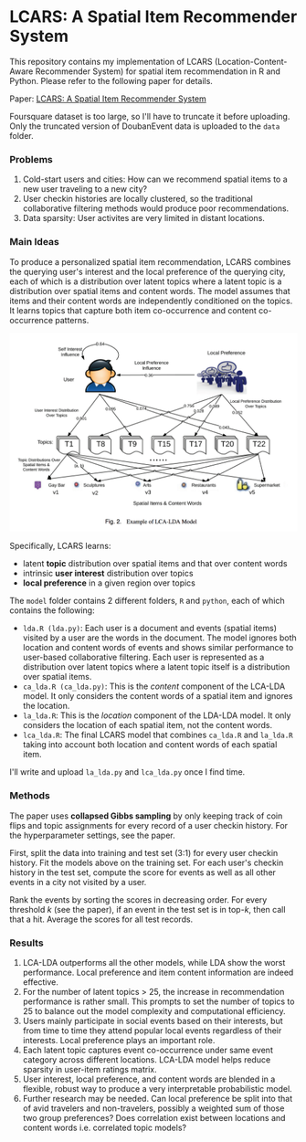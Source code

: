# LCARS: A Spatial Item Recommender System

This repository contains my implementation of LCARS (Location-Content-Aware Recommender System) for spatial item recommendation in R and Python. Please refer to the following paper for details.

Paper: [LCARS: A Spatial Item Recommender System](http://net.pku.edu.cn/~cuibin/Papers/2014%20TOIS%20-%20lcars.pdf)

Foursquare dataset is too large, so I'll have to truncate it before uploading. Only the truncated version of DoubanEvent data is uploaded to the `data` folder.

### Problems
1. Cold-start users and cities: How can we recommend spatial items to a new user traveling to a new city?
2. User checkin histories are locally clustered, so the traditional collaborative filtering methods would produce poor recommendations.
3. Data sparsity: User activites are very limited in distant locations.

### Main Ideas
To produce a personalized spatial item recommendation, LCARS combines the querying user's interest and the local preference of the querying city, each of which is a distribution over latent topics where a latent topic is a distribution over spatial items and content words. The model assumes that items and their content words are independently conditioned on the topics. It learns topics that capture both item co-occurrence and content co-occurrence patterns.

![LCARS](/img/lcars_model.png)

Specifically, LCARS learns:
   - latent **topic** distribution over spatial items and that over content words
   - intrinsic **user interest** distribution over topics
   - **local preference** in a given region over topics

The `model` folder contains 2 different folders, `R` and `python`, each of which contains the following:
  - `lda.R (lda.py)`: Each user is a document and events (spatial items) visited by a user are the words in the document. The model ignores both location and content words of events and shows similar performance to user-based collaborative filtering. Each user is represented as a distribution over latent topics where a latent topic itself is a distribution over spatial items.
  - `ca_lda.R (ca_lda.py)`: This is the *content* component of the LCA-LDA model. It only considers the content words of a spatial item and ignores the location.
  - `la_lda.R`: This is the *location* component of the LDA-LDA model. It only considers the location of each spatial item, not the content words.
  - `lca_lda.R`: The final LCARS model that combines `ca_lda.R` and `la_lda.R` taking into account both location and content words of each spatial item.
  
I'll write and upload `la_lda.py` and `lca_lda.py` once I find time.

### Methods
The paper uses **collapsed Gibbs sampling** by only keeping track of coin flips and topic assignments for every record of a user checkin history. For the hyperparameter settings, see the paper.

First, split the data into training and test set (3:1) for every user checkin history. Fit the models above on the training set. For each user's checkin history in the test set, compute the score for events as well as all other events in a city not visited by a user.

Rank the events by sorting the scores in decreasing order. For every threshold *k* (see the paper), if an event in the test set is in top-*k*, then call that a hit. Average the scores for all test records.

### Results
1. LCA-LDA outperforms all the other models, while LDA show the worst performance. Local preference and item content information are indeed effective.
2. For the number of latent topics > 25, the increase in recommendation performance is rather small. This prompts to set the number of topics to 25 to balance out the model complexity and computational efficiency.
3. Users mainly participate in social events based on their interests, but from time to time they attend popular local events regardless of their interests. Local preference plays an important role.
4. Each latent topic captures event co-occurrence under same event category across different locations. LCA-LDA model helps reduce sparsity in user-item ratings matrix.
5. User interest, local preference, and content words are blended in a flexible, robust way to produce a very interpretable probabilistic model.
6. Further research may be needed. Can local preference be split into that of avid travelers and non-travelers, possibly a weighted sum of those two group preferences? Does correlation exist between locations and content words i.e. correlated topic models?
